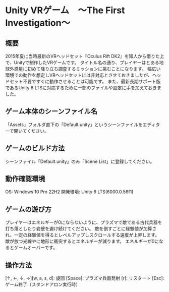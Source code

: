 # Unity VRゲーム　～The First Investigation～

## 概要
2015年夏に当時最新のVRヘッドセット『Oculus Rift DK2』を知人から借りた上で、Unityで制作したVRゲームです。
タイトル名の通り、プレイヤーはとある地球外惑星に初めて降り立ち調査するミッションに挑むことになります。
幅広い環境での動作を想定しVRヘッドセットには非対応とさせておきましたが、ヘッドセット不要ですぐに動作させることは可能です。
また、最新長期サポート版であるUnity 6 LTSに対応するために一部のファイルや設定に手を加えておきました。

## ゲーム本体のシーンファイル名
「Assets」フォルダ直下の「Default.unity」というシーンファイルをエディターで開いてください。

## ゲームのビルド方法
シーンファイル「Default.unity」のみ「Scene List」に登録してください。

## 動作確認環境
OS: Windows 10 Pro 22H2
開発環境: Unity 6 LTS(6000.0.56f1)

## ゲームの遊び方
プレイヤーはエネルギーが0にならないように、プラズマで敵である古代兵器を打ち落としたり岩壁を避け続けてください。
敵を倒すごとに経験値が加算され、一定の経験値を得るとレベルアップしスクロールする速度が上昇します。
敵が放つ光線やに地形に衝突するとエネルギーが減ります。
エネルギーが0になるとゲームオーバーです。

## 操作方法
[↑, ←, ↓, →][w, a, s, d]: 旋回
[Space]: プラズマ兵器発射
[r]: リスタート
[Esc]: ゲーム終了（スタンドアロン実行時）